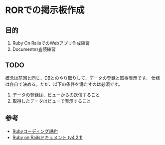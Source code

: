 # RORでの掲示板作成

## 目的
1. Ruby On RailsでのWebアプリ作成練習
2. Documentの査読練習

## TODO
概念は前回と同じ、DBとのやり取りして、データの登録と取得表示です。
仕様は各自で決める。ただ、以下の条件を満たすのは必須です。
1. データの登録は、ビューからの送信すること
2. 取得したデータはビューで表示すること

## 参考
- [Rubyコーディング規約](http://shugo.net/ruby-codeconv/codeconv.html)
- [Ruby on Railsドキュメント (v4.2.1)](http://railsdoc.com/)
